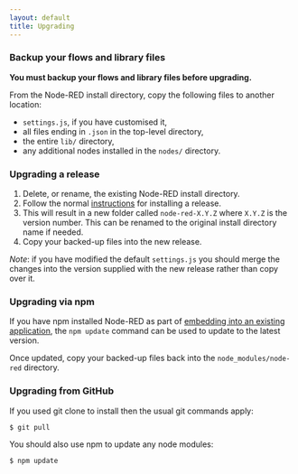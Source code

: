 ```yaml
---
layout: default
title: Upgrading
---   
```


### Backup your flows and library files

**You must backup your flows and library files before upgrading.**

From the Node-RED install directory, copy the following files to another location:

- `settings.js`, if you have customised it,
- all files ending in `.json` in the top-level directory,
- the entire `lib/` directory,
- any additional nodes installed in the `nodes/` directory.


### Upgrading a release

1. Delete, or rename, the existing Node-RED install directory.
2. Follow the normal [instructions](http://nodered.org/docs/getting-started/installation.html)
   for installing a release.
3. This will result in a new folder called `node-red-X.Y.Z` where `X.Y.Z` is the
   version number. This can be renamed to the original install directory name if
   needed.
4. Copy your backed-up files into the new release.

*Note*: if you have modified the default `settings.js` you should merge the
changes into the version supplied with the new release rather than copy over it.


### Upgrading via npm

If you have npm installed Node-RED as part of [embedding into an existing
application](../embedding.html), the `npm update` command can be used to update
to the latest version.

Once updated, copy your backed-up files back into the `node_modules/node-red`
directory.

### Upgrading from GitHub

If you used git clone to install then the usual git commands apply:

    $ git pull

You should also use npm to update any node modules:

    $ npm update




